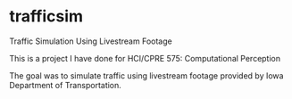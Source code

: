 # trafficsim

Traffic Simulation Using Livestream Footage

This is a project I have done for HCI/CPRE 575: Computational Perception

The goal was to simulate traffic using livestream footage provided by Iowa Department of Transportation.
